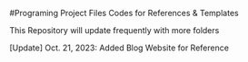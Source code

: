 #Programing Project Files
Codes for References &amp; Templates

This Repository will update frequently with more folders

[Update] Oct. 21, 2023:
Added Blog Website for Reference
